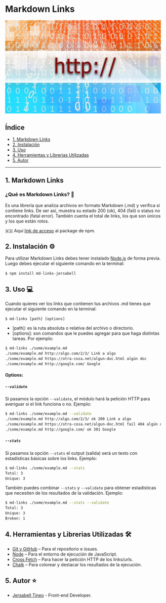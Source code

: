 # Markdown Links
![](https://github.com/Jersabell/LIM017-md-links/blob/main/Documents/http.jpg?raw=true)

## Índice

* [1. Markdown Links](#1-markdown-links)
* [2. Instalación](#2-instalación)
* [3. Uso](#3-uso)
* [4. Herramientas y Librerias Utilizadas](#4-herramientas-y-librerías-utilizadas)
* [5. Autor](#5-autor)

***

## 1. Markdown Links

### ¿Qué es Markdown Links? 🔗
Es una librería que analiza archivos en formato Markdown (.md) y verifica si contiene links. De ser así, muestra su estado 200 (ok), 404 (fail) o status no encontrado (fatal error). También cuenta el total de links, los que son únicos y los que están rotos.

🇲🇩 Aquí [link de acceso]() al package de npm.

## 2. Instalación ⚙️
Para utilizar Markdown Links debes tener instalado [Node.js](https://nodejs.org/en/) de forma previa. Luego debes ejecutar el siguiente comando en la terminal:

`$ npm install md-links-jersabell`

## 3. Uso 💻
Cuando quieres ver los links que contienen tus archivos .md tienes que ejecutar el siguiente comando en la terminal:

`$ md-links [path] [options]`
  - [path]: es la ruta absoluta o relativa del archivo o directorio.
  - [options]: son comandos que le puedes agregar para que haga distintas tareas.
  Por ejemplo:

```sh
$ md-links ./some/example.md
./some/example.md http://algo.com/2/3/ Link a algo
./some/example.md https://otra-cosa.net/algun-doc.html algún doc
./some/example.md http://google.com/ Google
```

#### Options:
##### `--validate`
  Si pasamos la opción `--validate`, el módulo hará la petición HTTP para averiguar si el link funciona o no.
  Ejemplo:
  ```sh
$ md-links ./some/example.md --validate
./some/example.md http://algo.com/2/3/ ok 200 Link a algo
./some/example.md https://otra-cosa.net/algun-doc.html fail 404 algún doc
./some/example.md http://google.com/ ok 301 Google
```
##### `--stats`
Si pasamos la opción `--stats` el output (salida) será un texto con estadísticas
básicas sobre los links.
Ejemplo:
```sh
$ md-links ./some/example.md --stats
Total: 3
Unique: 3
```

También puedes combinar `--stats` y `--validate` para obtener estadísticas que
necesiten de los resultados de la validación.
Ejemplo:
```sh
$ md-links ./some/example.md --stats --validate
Total: 3
Unique: 3
Broken: 1
```

## 4. Herramientas y Librerias Utilizadas 🛠️
- [Git y GitHub](https://github.com/Jersabell/LIM017-md-links) – Para el repositorio e issues.
- [Node](https://nodejs.org/en/) – Para el entorno de ejecución de JavaScript.
- [Cross Fetch](https://www.npmjs.com/package/cross-fetch) – Para hacer la petición HTTP de los links/urls.
- [Chalk](https://www.npmjs.com/package/chalk) – Para colorear y destacar los resultados de la ejecución.

## 5. Autor ⭐
- [Jersabell Tineo](https://github.com/Jersabell) - Front-end Developer.

